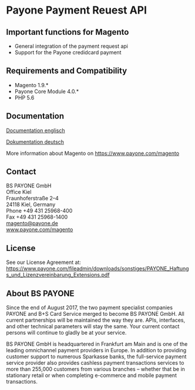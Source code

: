 # Payone Payment Reuest API

## Important functions for Magento

* General integration of the payment request api
* Support for the Payone credidcard payment

## Requirements and Compatibility

* Magento 1.9.*
* Payone Core Module 4.0.*
* PHP 5.6

## Documentation

[Documentation englisch](doc/documentation-en.md)

[Dokumentation deutsch](doc/documentation-de.md)

More information about Magento on https://www.payone.com/magento

## Contact

BS PAYONE GmbH<br>
Office Kiel<br>
Fraunhoferstraße 2–4<br>
24118 Kiel, Germany<br>
Phone +49 431 25968-400<br>
Fax +49 431 25968-1400<br>
magento@payone.de<br>
www.payone.com/magento<br>

## License

See our License Agreement at: https://www.payone.com/fileadmin/downloads/sonstiges/PAYONE_Haftungs_und_Lizenzvereinbarung_Extensions.pdf

## About BS PAYONE

Since the end of August 2017, the two payment specialist companies PAYONE and B+S Card Service merged to become BS PAYONE GmbH. All current partnerships will be maintained the way they are. APIs, interfaces, and other technical parameters will stay the same. Your current contact persons will continue to gladly be at your service.

BS PAYONE GmbH is headquartered in Frankfurt am Main and is one of the leading omnichannel payment providers in Europe. In addition to providing customer support to numerous Sparkasse banks, the full-service payment service provider also provides cashless payment transactions services to more than 255,000 customers from various branches – whether that be in stationary retail or when completing e-commerce and mobile payment transactions.
